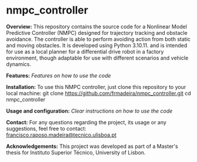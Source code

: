 # nmpc_controller
**Overview:**
This repository contains the source code for a Nonlinear Model Predictive Controller (NMPC) designed for trajectory tracking and obstacle avoidance. The controller is able to perform avoiding action from both static and moving obstacles. It is developed using Python 3.10.11. and is intended for use as a local planner for a differential drive robot in a factory environment, though adaptable for use with different scenarios and vehicle dynamics.

**Features:**
_Features on how to use the code_

**Installation:**
To use this NMPC controller, just clone this repository to your local machine:
git clone https://github.com/frmadeira/nmpc_controller.git
cd nmpc_controller

**Usage and configuration:**
_Clear instructions on how to use the code_

**Contact:**
For any questions regarding the project, its usage or any suggestions, feel free to contact: francisco.raposo.madeira@tecnico.ulisboa.pt

**Acknowledgements:**
This project was developed as part of a Master's thesis for Instituto Superior Técnico, University of Lisbon.
